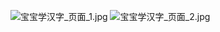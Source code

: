 ![宝宝学汉字_页面_1.jpg](https://tva1.sinaimg.cn/large/604d1a8dly1hjme893ru0j219y2rjk13.jpg)
![宝宝学汉字_页面_2.jpg](https://tva1.sinaimg.cn/large/604d1a8dly1hjme8jz6u6j219y2rjgtv.jpg)
